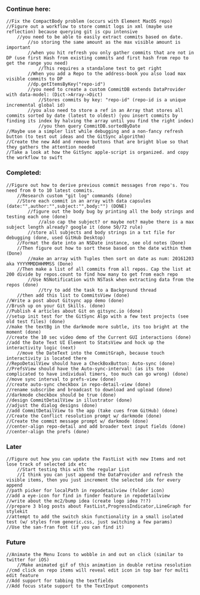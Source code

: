 ### Continue here:
    //Fix the CompactBody problem (occurs with Element MacOS repo)
    //Figure out a workflow to store commit logs in xml (maybe use reflection) because querying git is cpu intensive
        //you need to be able to easily extract commits based on date. 
            //so storing the same amount as the max visible amount is important
            //when you hit refresh you only gather commits that are not in DP (use first Hash from existing commits and first hash from repo to get the range you need)
                //This requires a standalone test to get right
            //When you add a Repo to the address-book you also load max visible commits to DP
            //dp.getItemsByKey("repo-id")
            //you need to create a custom CommitDB extends DataProvider with data-model: (Dict->Array->Dict)
                //Stores commits by key: "repo-id" (repo-id is a unique incremental global id)
            //you also need to store a ref in an Array that stores all commits sorted by date (latest to oldest) (you insert commits by finding its index by halving the array until you find the right index)
                //you then query CommitDB.sortedByDate
    //Maybe use a simpler list while debugging and a non-fancy refresh button (to test out ideas and the GitSync algorithm)
    //Create the new Add and remove buttons that are bright blue so that they gathers the attention needed
    //Take a look at how the GitSync apple-script is organized. and copy the workflow to swift 
### Completed:
    //Figure out how to derive previous commit messages from repo's. You need from 0 to 10 latest commits.
        //Research custom "git log" commands (done)
        //Store each commit in an array with data capsules (date:"",author:"",subject:"",body:"") (DONE)
            //figure out the body bug by printing all the body strings and testing each one (done)
                //also cap the subject? or maybe not? maybe there is a max subject length already? google it (done 50/72 rule)
            //store all subjects and body strings in a txt file for debugging (done, used GitHub Desktop)
        //Format the date into an NSDate instance, see old notes (Done)
        //Then figure out how to sort these based on the date within them (Done)
            //make an array with Tuples then sort on date as num: 20161203 aka YYYYMMDDHHMMSS (Done)
        //Then make a list of all commits from all repos. Cap the list at 200 divide by repos.count to find how many to get from each repo
            //Use NSNotification with NSTask when extracting data from the repos (done)
                //try to add the task to a Background thread
        //then add this list to CommitsView (done)
    //Write a post about Gitsync app demo (done)
    //Brush up on your Git Skills. (done)
    //Publish 4 articles about Git on gitsync.io (done)
    //setup init test for the GitSync Algo with a few test projects (see old test files) (done)
    //make the textBg in the darkmode more subtle, its too bright at the moment (done)
    //create the 10 sec video demo of the Current GUI interactions (done)
    //add the Date Text UI Element to StatsView and hock up the interactivity logic (next)
        //move the DateText into the CommitGraph, because touch interactivity is located there
    //RepoDetailView should have a CheckBoxButton: Auto-sync (done)
    //PrefsView should have the Auto-sync-interval: (as its too complicated to have individual timers, too much can go wrong) (done)
    //move sync interval to prefs-view (done)
    //create auto-sync checkbox in repo-detail-view (done)
    //rename subscribe and broadcast to download and upload (done)
    //darkmode checkbox should be true (done)
    //design CommitDetailView in illustrator (done)
    //adjust the dialog designs (done)
    //add CommitDetailView to the app (take cues from GitHub) (done)
    //Create the Conflict resolution prompt w/ darkmode (done)
    //Create the commit message prompt w/ darkmode (done)
    //center-align repo-detail and add broader text input fields (done)
    //center-align the prefs (done)
### Later
    //Figure out how you can update the FastList with new Items and not lose track of selected idx etc
        //Start testing this with the regular List
        //I think you can just append the DataProvider and refresh the visible items, then you just increment the selected idx for every append
    //path picker for localPath in repodetailview (folder icon)
    //add a eye-icon for find in finder feature in repodetailview
    //write about the mc2/bump idea (create logo idea ?!?)
    //prepare 3 blog posts about FastList,ProgressIndicator,LineGraph for stylekit
    //attempt to add the switch skin functionality in a small isolated test (w/ styles from generic.css, just switching a few params)
    //Use the san-fran font (if you can find it)
    
### Future
    //Animate the Menu Icons to wobble in and out on click (similar to twitter for iOS)
        //Make animated gif of this animation in double retina resolution
    //cmd click on repo items will reveal edit icon in top bar for multi edit feature
    //Add support for tabbing the textfields
    //Add focus state support to the TextInput components